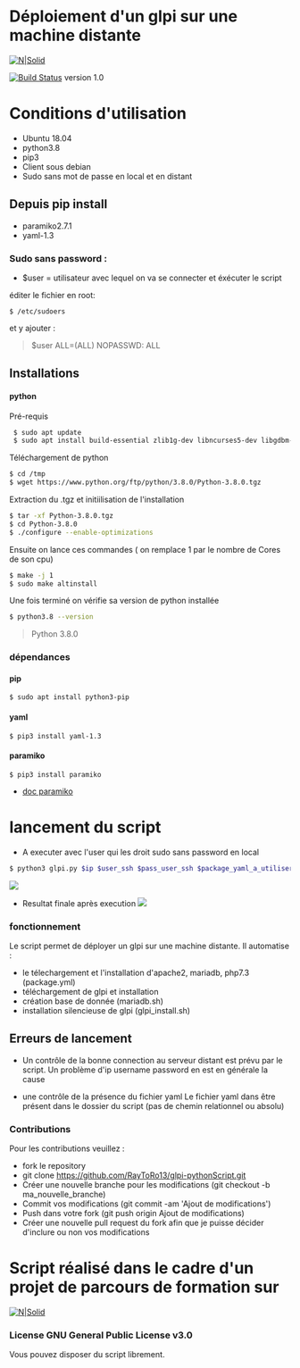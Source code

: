 # Déploiement d'un glpi sur une machine distante

[![N|Solid](https://glpi-project.org/wp-content/uploads/2017/03/logo-glpi-bleu-1.png)](https://glpi-project.org/fr/) 

[![Build Status](https://travis-ci.org/joemccann/dillinger.svg?branch=master)](https://travis-ci.org/joemccann/dillinger) version 1.0


# Conditions d'utilisation
  - Ubuntu 18.04
  - python3.8
  - pip3
  - Client sous debian
  - Sudo sans mot de passe en local et en distant
## Depuis pip install
  - paramiko2.7.1
  - yaml-1.3
  


### Sudo sans password : 
- $user = utilisateur avec lequel on va se connecter et éxécuter le script

éditer le fichier en root:
```
$ /etc/sudoers 
```
et y ajouter :
>$user ALL=(ALL) NOPASSWD: ALL

## Installations
#### python
Pré-requis
```sh
 $ sudo apt update
 $ sudo apt install build-essential zlib1g-dev libncurses5-dev libgdbm-dev libnss3-dev libssl-dev libreadline-dev libffi-dev wget
```
Téléchargement de python
```sh
$ cd /tmp
$ wget https://www.python.org/ftp/python/3.8.0/Python-3.8.0.tgz
```
Extraction du .tgz et initiilisation de l'installation
```sh
$ tar -xf Python-3.8.0.tgz
$ cd Python-3.8.0
$ ./configure --enable-optimizations
```
Ensuite on lance ces commandes ( on remplace 1 par le nombre de Cores de son cpu)
```sh
$ make -j 1
$ sudo make altinstall
 ```
 Une fois terminé on vérifie sa version de python installée
```sh 
$ python3.8 --version
``` 

> Python 3.8.0


### dépendances
#### pip
```
$ sudo apt install python3-pip
```

#### yaml
```
$ pip3 install yaml-1.3
```
#### paramiko
```
$ pip3 install paramiko
```
* [doc paramiko](http://www.paramiko.org/installing.html)
# lancement du script

  - A executer avec l'user qui les droit sudo sans password en local
```sh
$ python3 glpi.py $ip $user_ssh $pass_user_ssh $package_yaml_a_utiliser
```
![](https://i.ibb.co/n8PGY4J/1.png)
 - Resultat finale après execution
![](https://i.ibb.co/WnJ3JRw/script-output.png)
 

### fonctionnement
Le script permet de déployer un glpi sur une machine distante. Il automatise :
 - le télechargement et l'installation d'apache2, mariadb, php7.3 (package.yml)
 - téléchargement de glpi et installation
 - création base de donnée (mariadb.sh)
 - installation silencieuse de glpi (glpi_install.sh)
 

## Erreurs de lancement
- Un contrôle de la bonne connection au serveur distant est prévu par le script.
Un problème d'ip username password en est en générale la cause

- une contrôle de la présence du fichier yaml
Le fichier yaml dans être présent dans le dossier du script (pas de chemin relationnel ou absolu)


### Contributions
Pour les contributions veuillez :
- fork le repository 
- git clone https://github.com/RayToRo13/glpi-pythonScript.git
- Créer une nouvelle branche pour les modifications (git checkout -b ma_nouvelle_branche)
- Commit vos modifications   (git commit -am 'Ajout de modifications')
- Push dans votre fork (git push origin Ajout de modifications)
- Créer une nouvelle pull request du fork afin que je puisse décider d'inclure ou non vos modifications

# Script réalisé dans le cadre d'un projet de parcours de formation sur
 [![N|Solid](https://blog.openclassrooms.com/wp-content/uploads/2018/05/OC.png)](https://openclassrooms.com/)
 


### License GNU General Public License v3.0
Vous pouvez disposer du script librement.



